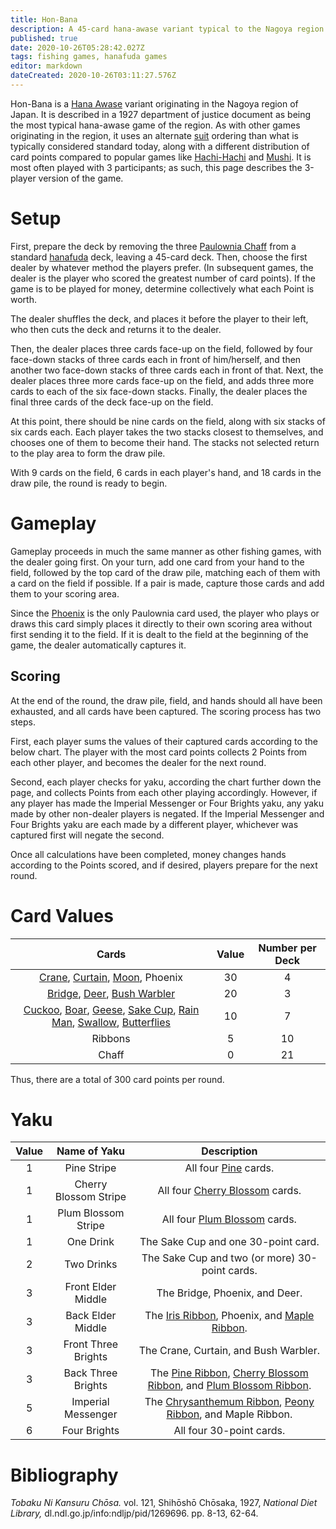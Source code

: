 ```yaml
---
title: Hon-Bana
description: A 45-card hana-awase variant typical to the Nagoya region in the 1920s
published: true
date: 2020-10-26T05:28:42.027Z
tags: fishing games, hanafuda games
editor: markdown
dateCreated: 2020-10-26T03:11:27.576Z
---
```


Hon-Bana is a [Hana Awase](/en/hanafuda/games/hana-awase) variant originating in the Nagoya region of Japan. It is described in a 1927 department of justice document as being the most typical hana-awase game of the region. As with other games originating in the region, it uses an alternate [suit](/en/hanafuda/suits) ordering than what is typically considered standard today, along with a different distribution of card points compared to popular games like [Hachi-Hachi](/en/hanafuda/games/hachi-hachi) and [Mushi](/en/hanafuda/games/mushi). It is most often played with 3 participants; as such, this page describes the 3-player version of the game.
# Setup
First, prepare the deck by removing the three [Paulownia Chaff](/en/hanafuda/suits/paulownia) from a standard [hanafuda](/en/hanafuda) deck, leaving a 45-card deck. Then, choose the first dealer by whatever method the players prefer. (In subsequent games, the dealer is the player who scored the greatest number of card points). If the game is to be played for money, determine collectively what each Point is worth.

The dealer shuffles the deck, and places it before the player to their left, who then cuts the deck and returns it to the dealer.

Then, the dealer places three cards face-up on the field, followed by four face-down stacks of three cards each in front of him/herself, and then another two face-down stacks of three cards each in front of that. Next, the dealer places three more cards face-up on the field, and adds three more cards to each of the six face-down stacks. Finally, the dealer places the final three cards of the deck face-up on the field.

At this point, there should be nine cards on the field, along with six stacks of six cards each. Each player takes the two stacks closest to themselves, and chooses one of them to become their hand. The stacks not selected return to the play area to form the draw pile.

With 9 cards on the field, 6 cards in each player's hand, and 18 cards in the draw pile, the round is ready to begin.
# Gameplay
Gameplay proceeds in much the same manner as other fishing games, with the dealer going first. On your turn, add one card from your hand to the field, followed by the top card of the draw pile, matching each of them with a card on the field if possible. If a pair is made, capture those cards and add them to your scoring area.

Since the [Phoenix](/en/hanafuda/suits/paulownia#phoenix) is the only Paulownia card used, the player who plays or draws this card simply places it directly to their own scoring area without first sending it to the field. If it is dealt to the field at the beginning of the game, the dealer automatically captures it.
## Scoring
At the end of the round, the draw pile, field, and hands should all have been exhausted, and all cards have been captured. The scoring process has two steps.

First, each player sums the values of their captured cards according to the below chart. The player with the most card points collects 2 Points from each other player, and becomes the dealer for the next round.

Second, each player checks for yaku, according the chart further down the page, and collects Points from each other playing accordingly. However, if any player has made the Imperial Messenger or Four Brights yaku, any yaku made by other non-dealer players is negated. If the Imperial Messenger and Four Brights yaku are each made by a different player, whichever was captured first will negate the second.

Once all calculations have been completed, money changes hands according to the Points scored, and if desired, players prepare for the next round.
# Card Values
|Cards|Value|Number per Deck|
|:---:|:---:|:---:|
|[Crane](/en/hanafuda/suits/pine#crane-with-sun), [Curtain](/en/hanafuda/suits/cherry-blossom#flower-viewing-curtain), [Moon](/en/hanafuda/suits/susuki-grass#full-moon), Phoenix|30|4|
|[Bridge](/en/hanafuda/suits/iris#eight-plank-bridge), [Deer](/en/hanafuda/suits/maple#deer), [Bush Warbler](/en/hanafuda/suits/plum-blossom#bush-warbler)|20|3|
|[Cuckoo](/en/hanafuda/suits/wisteria#cuckoo-with-crescent-moon), [Boar](/en/hanafuda/suits/bush-clover#boar), [Geese](/en/hanafuda/suits/susuki-grass#geese), [Sake Cup](/en/hanafuda/suits/chrysanthemum#sake-cup), [Rain Man](/en/hanafuda/suits/willow#rain-man), [Swallow](/en/hanafuda/suits/willow#swallow), [Butterflies](/en/hanafuda/suits/peony#butterflies)|10|7|
|Ribbons|5|10|
|Chaff|0|21|
Thus, there are a total of 300 card points per round.
# Yaku
|Value|Name of Yaku|Description|
|:---:|:---:|:---:|
|1|Pine Stripe|All four [Pine](/en/hanafuda/suits/pine) cards.|
|1|Cherry Blossom Stripe|All four [Cherry Blossom](/en/hanafuda/suits/cherry-blossom) cards.
|1|Plum Blossom Stripe|All four [Plum Blossom](/en/hanafuda/suits/plum-blossom) cards.|
|1|One Drink|The Sake Cup and one 30-point card.|
|2|Two Drinks|The Sake Cup and two (or more) 30-point cards.|
|3|Front Elder Middle|The Bridge, Phoenix, and Deer.|
|3|Back Elder Middle|The [Iris Ribbon](/en/hanafuda/suits/iris#plain-ribbon), Phoenix, and [Maple Ribbon](/en/hanafuda/suits/maple#blue-ribbon).
|3|Front Three Brights|The Crane, Curtain, and Bush Warbler.
|3|Back Three Brights|The [Pine Ribbon](/en/hanafuda/suits/pine#poetry-ribbon), [Cherry Blossom Ribbon](/en/hanafuda/suits/cherry-blossom#poetry-ribbon), and [Plum Blossom Ribbon](/en/hanafuda/suits/plum-blossom#poetry-ribbon).
|5|Imperial Messenger|The [Chrysanthemum Ribbon](/en/hanafuda/suits/chrysanthemum#blue-ribbon), [Peony Ribbon](/en/hanafuda/suits/peony#blue-ribbon), and Maple Ribbon.
|6|Four Brights|All four 30-point cards.|

# Bibliography
*Tobaku Ni Kansuru Chōsa.* vol. 121, Shihōshō Chōsaka, 1927, *National Diet Library,* dl.ndl.go.jp/info:ndljp/pid/1269696. pp. 8-13, 62-64.